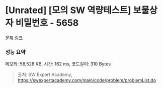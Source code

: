 # [Unrated] [모의 SW 역량테스트] 보물상자 비밀번호 - 5658 

[문제 링크](https://swexpertacademy.com/main/code/problem/problemDetail.do?contestProbId=AWXRUN9KfZ8DFAUo) 

### 성능 요약

메모리: 58,528 KB, 시간: 162 ms, 코드길이: 310 Bytes



> 출처: SW Expert Academy, https://swexpertacademy.com/main/code/problem/problemList.do